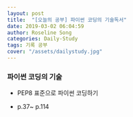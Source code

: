 ```yaml
---
layout: post
title:  "[오늘의 공부] 파이썬 코딩의 기술독서"
date: 2019-03-02 06:04:59
author: Roseline Song
categories: Daily-Study
tags: 기록 공부
cover: "/assets/dailystudy.jpg"
---
```



### 파이썬 코딩의 기술

- PEP8 표준으로 파이썬 코딩하기 

- p.37~ p.114

<br>
